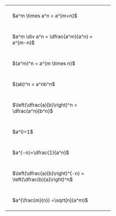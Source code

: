 ---
---

#  
<br>
<style type="text/css">
#T_d88b1 th.col_heading {
  text-align: left;
  font-size: 1em;
}
#T_d88b1 td {
  text-align: left;
  font-size: 1em;
  padding: 1.5em;
}
#T_d88b1_row0_col0, #T_d88b1_row1_col0, #T_d88b1_row2_col0, #T_d88b1_row3_col0, #T_d88b1_row4_col0, #T_d88b1_row5_col0, #T_d88b1_row6_col0, #T_d88b1_row7_col0, #T_d88b1_row8_col0 {
  width: 300px;
  white-space: pre-wrap;
}
</style>
<table id="T_d88b1">
  <thead>
  </thead>
  <tbody>
    <tr>
      <td id="T_d88b1_row0_col0" class="data row0 col0" >$a^m \times a^n = a^{m+n}$</td>
    </tr>
    <tr>
      <td id="T_d88b1_row1_col0" class="data row1 col0" >$a^m \div a^n = \dfrac{a^m}{a^n} = a^{m-n}$</td>
    </tr>
    <tr>
      <td id="T_d88b1_row2_col0" class="data row2 col0" >$(a^m)^n = a^{m \times n}$</td>
    </tr>
    <tr>
      <td id="T_d88b1_row3_col0" class="data row3 col0" >$(ab)^n = a^nb^n$</td>
    </tr>
    <tr>
      <td id="T_d88b1_row4_col0" class="data row4 col0" >$\left(\dfrac{a}{b}\right)^n = \dfrac{a^n}{b^n}$</td>
    </tr>
    <tr>
      <td id="T_d88b1_row5_col0" class="data row5 col0" >$a^0=1$</td>
    </tr>
    <tr>
      <td id="T_d88b1_row6_col0" class="data row6 col0" >$a^{-n}=\dfrac{1}{a^n}$</td>
    </tr>
    <tr>
      <td id="T_d88b1_row7_col0" class="data row7 col0" >$\left(\dfrac{a}{b}\right)^{-n} = \left(\dfrac{b}{a}\right)^n$</td>
    </tr>
    <tr>
      <td id="T_d88b1_row8_col0" class="data row8 col0" >$a^{\frac{m}{n}} =\sqrt[n]{a^m}$</td>
    </tr>
  </tbody>
</table>

